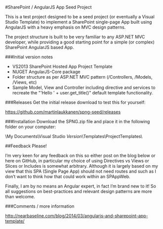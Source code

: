 #SharePoint / AngularJS App Seed Project

This is a test project designed to be a seed project (or eventually a Visual Studio Template) to implement a SharePoint single-page App built using AngularJS with a heavy emphasis on MVC design patterns.

The project structure is built to be very familiar to any ASP.NET MVC developer, while providing a good starting point for a simple (or complex) SharePoint AngularJS based App.


###Initial version notes
- VS2013 SharePoint Hosted App Project Template
- NUGET AngularJS-Core package
- Folder structure as per ASP.NET MVC pattern (/Controllers, /Models, /Views, etc)
- Sample Model, View and Controller including directive and services to recreate the "'Hello ' + user.get_title()" default template functionality.



###Releases
Get the initial release download to test this for yourself:

https://github.com/martinlaukkanen/spng-seed/releases



###Installation
Download the SPNG.zip file and place it in the following folder on your computer:

\My Documents\Visual Studio *Version*\Templates\ProjectTemplates\


##Feedback Please!

I’m very keen for any feedback on this so either post on the blog below or here on GitHub, in particular my choice of using Directives vs Views or Slices or Includes is somewhat arbitrary. Although it is largely based on my view that this SPA (Single Page App) should not need routes and such as I don’t want to think how that could work within an SPAppWeb.

Finally, I am by no means an Angular expert, in fact I’m brand new to it! So all suggestions on best-practices and relevant design patterns are more than welcome.


###Comments / more information

http://nearbaseline.com/blog/2014/03/angularjs-and-sharepoint-app-template/

